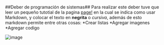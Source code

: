##Deber de programación de sistemas##
Para realizar este deber tuve que leer un pequeño tutotial de la pagina [page!](https://guides.github.com/features/mastering-markdown/)
en la cual se indica como usar Markdown, y colocar el texto en **negrita** o *cursiva*, además de esto markdown permite entre otras cosas:
*Crear listas
*Agregar imagenes
*Agregar codigo

![image](https://upload.wikimedia.org/wikipedia/commons/4/48/Markdown-mark.svg)
